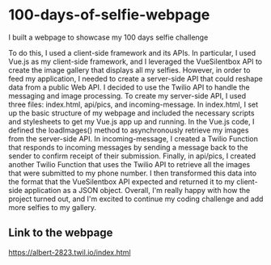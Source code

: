 # 100-days-of-selfie-webpage
 I built a webpage to showcase my 100 days selfie challenge

To do this, I used a client-side framework and its APIs. In particular, I used Vue.js as my client-side framework, and I leveraged the VueSilentbox API to create the image gallery that displays all my selfies.
However, in order to feed my application, I needed to create a server-side API that could reshape data from a public Web API. I decided to use the Twilio API to handle the messaging and image processing.
To create my server-side API, I used three files: index.html, api/pics, and incoming-message.
In index.html, I set up the basic structure of my webpage and included the necessary scripts and stylesheets to get my Vue.js app up and running. In the Vue.js code, I defined the loadImages() method to asynchronously retrieve my images from the server-side API.
In incoming-message, I created a Twilio Function that responds to incoming messages by sending a message back to the sender to confirm receipt of their submission.
Finally, in api/pics, I created another Twilio Function that uses the Twilio API to retrieve all the images that were submitted to my phone number. I then transformed this data into the format that the VueSilentbox API expected and returned it to my client-side application as a JSON object.
Overall, I'm really happy with how the project turned out, and I'm excited to continue my coding challenge and add more selfies to my gallery.

## Link to the webpage
https://albert-2823.twil.io/index.html
